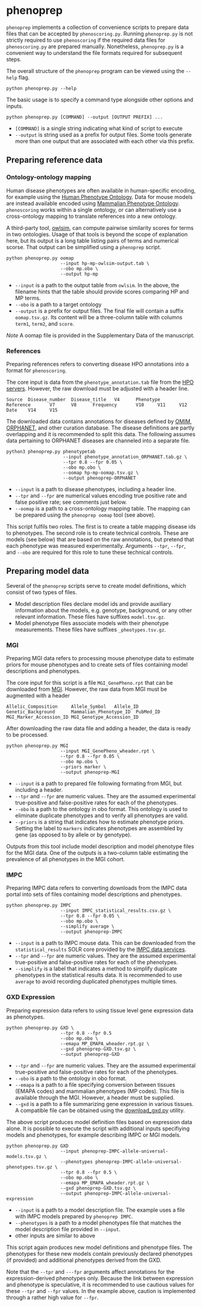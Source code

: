 # phenoprep

`phenoprep` implements a collection of convenience scripts to prepare data files that can be accepted by `phenoscoring.py`. Running `phenoprep.py` is not strictly required to use `phenoscoring` if the required data files for `phenoscoring.py` are prepared manually. Nonetheless, `phenoprep.py` is a convenient way to understand the file formats required for subsequent steps.

The overall structure of the `phenoprep` program can be viewed using the `--help` flag.

```
python phenoprep.py --help
```

The basic usage is to specify a command type alongside other options and inputs.

```
python phenoprep.py [COMMAND] --output [OUTPUT PREFIX] ... 
```

 - `[COMMAND]` is a single string indicating what kind of script to execute
 - `--output` is string used as a prefix for output files. Some tools generate more than one output that are associated with each other via this prefix.   



## Preparing reference data

### Ontology-ontology mapping

Human disease phenotypes are often available in human-specific encoding, for example using the [Human Phenotype Ontology](https://hpo.jax.org/app/). Data for mouse models are instead available encoded using [Mammalian Phenotype Ontology](http://www.informatics.jax.org/vocab/mp_ontology/). `phenoscoring` works within a single ontology, or can alternatively use a cross-ontology mapping to translate references into a new ontology. 

A third-party tool, [owlsim](https://github.com/owlcollab/owltools), can compute pairwise similarity scores for terms in two ontologies. Usage of that tools is beyond the scope of explanation here, but its output is a long table listing pairs of terms and numerical scorse. That output can be simplified using a `phenoprep` script. 

```
python phenoprep.py oomap 
                    --input hp-mp-owlsim-output.tab \
                    --obo mp.obo \
                    --output hp-mp
```

 - `--input` is a path to the output table from `owlsim`. In the above, the filename hints that the table should provide scores comparing HP and MP terms.
 - `--obo` is a path to a target ontology
 - `--output` is a prefix for output files. The final file will contain a suffix `oomap.tsv.gz`. Its content will be a three-column table with columns `term1`, `term2`, and `score`.

*Note* A oomap file is provided in the Supplementary Data of the manuscript.




### References

Preparing references refers to converting disease HPO annotations into a format for `phenoscoring`. 

The core input is data from the `phenotype_annotation.tab` file from the [HPO servers](http://compbio.charite.de/jenkins/job/hpo.annotations/lastStableBuild/artifact/misc/). However, the raw download must be adjusted with a header line.

```
Source  Disease_number  Disease_title   V4      Phenotype       Reference       V7      V8      Frequency       V10     V11     V12     Date    V14     V15
```

The downloaded data contains annotations for diseases defined by [OMIM](www.omim.org), [ORPHANET](www.orpha.net), and other curation database. The disease definitions are partly overlapping and it is recommended to split this data. The following assumes data pertaining to ORPHANET diseases are channeled into a separate file.

```
python3 phenoprep.py phenotypetab 
                     --input phenotype_annotation_ORPHANET.tab.gz \
                     --tpr 0.8 --fpr 0.05 \ 
                     --obo mp.obo \
                     --oomap hp-mp-oomap.tsv.gz \
                     --output phenoprep-ORPHANET
```

 - `--input` is a path to disease phenotypes, including a header line.
 - `--tpr` and `--fpr` are numerical values encoding true positive rate and false positive rate; see comments just below.
 - `--oomap` is a path to a cross-ontology mapping table. The mapping can be prepared using the `phenoprep oomap` tool (see above).

This script fulfils two roles. The first is to create a table mapping disease ids to phenotypes. The second role is to create technical controls. These are models (see below) that are based on the raw annotations, but pretend that each phenotype was measured experimentally. Arguments `--tpr`, `--fpr`, and `--obo` are required for this role to tune these technical controls.




## Preparing model data

Several of the `phenoprep` scripts serve to create model definitions, which consist of two types of files.

 - Model description files declare model ids and provide auxiliary information about the models, e.g. genotype, background, or any other relevant information. These files have suffixes `model.tsv.gz`.
 - Model phenotype files associate models with their phenotype measurements. These files have suffixes `_pheotypes.tsv.gz`.
 

### MGI

Preparing MGI data refers to processing mouse phenotype data to estimate priors for mouse phenotypes and to create sets of files containing model descriptions and phenotypes. 

The core input for this script is a file `MGI_GenePheno.rpt` that can be downloaded from [MGI](http://www.informatics.jax.org/). However, the raw data from MGI must be augmented with a header

```
Allelic_Composition     Allele_Symbol   Allele_ID       Genetic_Background      Mammalian_Phenotype_ID  PubMed_ID       MGI_Marker_Accession_ID MGI_Genotype_Accession_ID
```

After downloading the raw data file and adding a header, the data is ready to be processed.

```
python phenoprep.py MGI 
                    --input MGI_GenePheno_wheader.rpt \
                    --tpr 0.8 --fpr 0.05 \
                    --obo mp.obo \
                    --priors marker \
                    --output phenoprep-MGI
```

 - `--input` is a path to prepared file following formating from MGI, but including a header.
 - `--tpr` and `--fpr` are numeric values. They are the assumed experimental true-positive and false-positive rates for each of the phenotypes. 
 - `--obo` is a path to the ontology in obo format. This ontology is used to eliminate duplicate phenotypes and to verify all phenotypes are valid. 
 - `--priors` is a string that indicates how to estimate phenotype priors. Setting the label to `markers` indicates phenotypes are assembled by gene (as opposed to by allele or by genotype).
 
Outputs from this tool include model description and model phenotype files for the MGI data. One of the outputs is a two-column table estimating the prevalence of all phenotypes in the MGI cohort. 



### IMPC

Preparing IMPC data refers to converting downloads from the IMPC data portal into sets of files containing model descriptions and phenotypes.

```
python phenoprep.py IMPC 
                    --input IMPC_statistical_results.csv.gz \
                    --tpr 0.8 --fpr 0.05 \ 
                    --obo mp.obo \
                    --simplify average \
                    --output phenoprep-IMPC
```

 - `--input` is a path to IMPC mouse data. This can be downloaded from the `statistical_results` SOLR core provided by the [IMPC data services](www.mousephenotype.org). 
 - `--tpr` and `--fpr` are numeric values. They are the assumed experimental true-positive and false-positive rates for each of the phenotypes.
 - `--simplify` is a label that indicates a method to simplify duplicate phenotypes in the statistical results data. It is recommended to use `average` to avoid recording duplicated phenotypes multiple times. 
 



### GXD Expression

Preparing expression data refers to using tissue level gene expression data as phenotypes.

```
python phenoprep.py GXD \
                    --tpr 0.8 --fpr 0.5 
                    --obo mp.obo \
                    --emapa MP_EMAPA_wheader.rpt.gz \
                    --gxd phenoprep-GXD.tsv.gz \
                    --output phenoprep-GXD
```

 - `--tpr` and `--fpr` are numeric values. They are the assumed experimental true-positive and false-positive rates for each of the phenotypes.
 - `--obo` is a path to the ontology in obo format. 
 - `--emapa` is a path to a file specifying conversion  between tissues (EMAPA codes) and mammalian phenotypes (MP codes). This file is available through the MGI. However, a header must be supplied. 
 - `--gxd` is a path to a file summarizing gene expression in various tissues. A compatible file can be obtained using the [download_gxd.py](download_gxd.md) utility.
  
The above script produces model definition files based on expression data alone. It is possible to execute the script with additional inputs specifiying models and phenotypes, for example describing IMPC or MGI models.

```
python phenoprep.py GXD 
                    --input phenoprep-IMPC-allele-universal-models.tsv.gz \
                    --phenotypes phenoprep-IMPC-allele-universal-phenotypes.tsv.gz \
                    --tpr 0.8 --fpr 0.5 \
                    --obo mp.obo \
                    --emapa MP_EMAPA_wheader.rpt.gz \
                    --gxd phenoprep-GXD.tsv.gz \
                    --output phenoprep-IMPC-allele-universal-expression
```

 - `--input` is a path to a model description file. The example uses a file with IMPC models prepared by `phenoprep IMPC`.
 - `--phenotypes` is a path to a model phenotypes file that matches the model description file provided in `--input`.
 - other inputs are similar to above
 
This script again produces new model definitions and phenotype files. The phenotypes for these new models contain previously declared phenotypes (if provided) and additional phenotypes derived from the GXD. 

Note that the `--tpr` and `---fpr` arguments affect annotations for the expression-derived phenotypes only. Because the link between expression and phenotype is speculative, it is recommended to use cautious values for these `--tpr` and `--fpr` values. In the example above, caution is implemented through a rather high value for `--fpr`.

